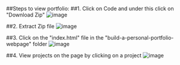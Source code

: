 ##Steps to view portfolio:
##1. Click on Code and under this click on "Download Zip"
![image](https://github.com/user-attachments/assets/e747929a-4742-42c3-8d9a-ff5477735dfa)

##2. Extract Zip file
![image](https://github.com/user-attachments/assets/5e1b5c0e-2d66-4124-916a-2668adbadf9e)

##3. Click on the "index.html" file in the "build-a-personal-portfolio-webpage" folder
![image](https://github.com/user-attachments/assets/e5e18723-7b14-477e-ac33-5d124b314fe2)

##4. View projects on the page by clicking on a project
![image](https://github.com/user-attachments/assets/a71394af-91c7-4a7b-af0e-468f7a4af054)




